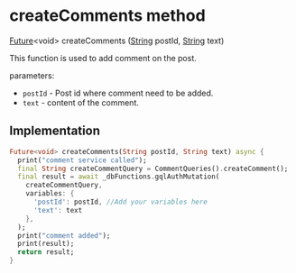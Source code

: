 


# createComments method








[Future](https://api.flutter.dev/flutter/dart-async/Future-class.html)&lt;void> createComments
([String](https://api.flutter.dev/flutter/dart-core/String-class.html) postId, [String](https://api.flutter.dev/flutter/dart-core/String-class.html) text)





<p>This function is used to add comment on the post.</p>
<p>parameters:</p>
<ul>
<li><code>postId</code> - Post id where comment need to be added.</li>
<li><code>text</code> - content of the comment.</li>
</ul>



## Implementation

```dart
Future<void> createComments(String postId, String text) async {
  print("comment service called");
  final String createCommentQuery = CommentQueries().createComment();
  final result = await _dbFunctions.gqlAuthMutation(
    createCommentQuery,
    variables: {
      'postId': postId, //Add your variables here
      'text': text
    },
  );
  print("comment added");
  print(result);
  return result;
}
```







